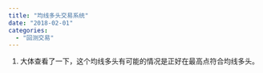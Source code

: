 ```yaml
---
title: "均线多头交易系统"
date: "2018-02-01"
categories: 
  - "回测交易"
---
```


1. 大体查看了一下，这个均线多头有可能的情况是正好在最高点符合均线多头。
